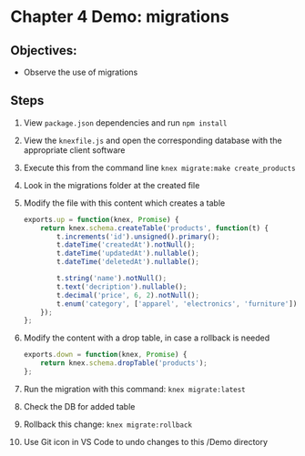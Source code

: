
# Chapter 4 Demo: migrations

## Objectives:
* Observe the use of migrations

## Steps

1. View `package.json` dependencies and run `npm install`

1. View the `knexfile.js` and open the corresponding database with the appropriate client software

1. Execute this from the command line
``` knex migrate:make create_products ```

1. Look in the migrations folder at the created file

1. Modify the file with this content which creates a table

    ``` javascript
    exports.up = function(knex, Promise) {
        return knex.schema.createTable('products', function(t) {
            t.increments('id').unsigned().primary();
            t.dateTime('createdAt').notNull();
            t.dateTime('updatedAt').nullable();
            t.dateTime('deletedAt').nullable();

            t.string('name').notNull();
            t.text('decription').nullable();
            t.decimal('price', 6, 2).notNull();
            t.enum('category', ['apparel', 'electronics', 'furniture']).notNull();
        });
    };
    ```

1. Modify the content with a drop table, in case a rollback is needed
    ``` javascript
    exports.down = function(knex, Promise) {
        return knex.schema.dropTable('products');
    };
    ```

1. Run the migration with this command:
```knex migrate:latest```

1. Check the DB for added table

1. Rollback this change:
```knex migrate:rollback```

1. Use Git icon in VS Code to undo changes to this /Demo directory


